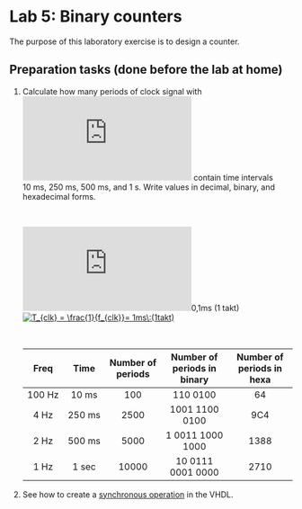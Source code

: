 # Lab 5: Binary counters

The purpose of this laboratory exercise is to design a counter.



## Preparation tasks (done before the lab at home)

1. Calculate how many periods of clock signal with ![equation](https://latex.codecogs.com/gif.latex?f_%7Bclk%7D%20%3D%2010%5C%2C%5Ctext%7BkHz%7D) contain time intervals 10&nbsp;ms, 250&nbsp;ms, 500&nbsp;ms, and 1&nbsp;s. Write values in decimal, binary, and hexadecimal forms.

    &nbsp;
    
    ![equation](https://latex.codecogs.com/gif.latex?T_%7Bclk%7D%20%3D%20%5Cfrac%7B1%7D%7Bf_%7Bclk%7D%7D%20%3D)0,1ms (1 takt)
    <a href="https://www.codecogs.com/eqnedit.php?latex=T_{clk}&space;=&space;\frac{1}{f_{clk}}=&space;1ms\:(1takt)" target="_blank"><img src="https://latex.codecogs.com/gif.latex?T_{clk}&space;=&space;\frac{1}{f_{clk}}=&space;1ms\:(1takt)" title="T_{clk} = \frac{1}{f_{clk}}= 1ms\:(1takt)" /></a>
    
    &nbsp;

    | **Freq** | **Time** | **Number of periods** | **Number of periods in binary** | **Number of periods in hexa** |
    | :-: | :-: | :-: | :-: | :-: |
    | 100&nbsp;Hz | 10&nbsp;ms | 100 | 110 0100 | 64 |
    | 4&nbsp;Hz | 250&nbsp;ms | 2500 | 1001 1100 0100 | 9C4 |
    | 2&nbsp;Hz | 500&nbsp;ms | 5000 | 1 0011 1000 1000 | 1388 |
    | 1&nbsp;Hz | 1&nbsp;sec | 10000 | 10 0111 0001 0000 | 2710 |

2. See how to create a [synchronous operation](https://github.com/tomas-fryza/Digital-electronics-1/wiki/VHDL-cheat-sheet#processes) in the VHDL.


